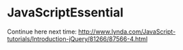# JavaScriptEssential

Continue here next time:
http://www.lynda.com/JavaScript-tutorials/Introduction-jQuery/81266/87566-4.html
